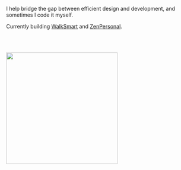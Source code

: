 I help bridge the gap between efficient design and development, and sometimes I code it myself.

Currently building [WalkSmart](https://walksmart.ai/) and [ZenPersonal](https://zenpersonal.app/).

<br/><br/>

<a href="https://www.mintbase.xyz/meta/flyingthings.mintbase1.near:550dbf515108475158acd53e684ffd48" target="_blank">
  <img src="https://arweave.net/0_bausFfPb0pPmpkJxwIy-rMOGGjHz7spKigjGvgQ0A" style="width: 300px"/>
</a>
